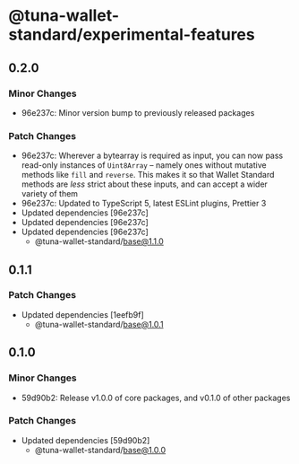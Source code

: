 # @tuna-wallet-standard/experimental-features

## 0.2.0

### Minor Changes

-   96e237c: Minor version bump to previously released packages

### Patch Changes

-   96e237c: Wherever a bytearray is required as input, you can now pass read-only instances of `Uint8Array` – namely ones without mutative methods like `fill` and `reverse`. This makes it so that Wallet Standard methods are _less_ strict about these inputs, and can accept a wider variety of them
-   96e237c: Updated to TypeScript 5, latest ESLint plugins, Prettier 3
-   Updated dependencies [96e237c]
-   Updated dependencies [96e237c]
-   Updated dependencies [96e237c]
    -   @tuna-wallet-standard/base@1.1.0

## 0.1.1

### Patch Changes

-   Updated dependencies [1eefb9f]
    -   @tuna-wallet-standard/base@1.0.1

## 0.1.0

### Minor Changes

-   59d90b2: Release v1.0.0 of core packages, and v0.1.0 of other packages

### Patch Changes

-   Updated dependencies [59d90b2]
    -   @tuna-wallet-standard/base@1.0.0
